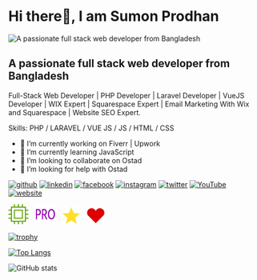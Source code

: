 # Hi there👋, I am Sumon Prodhan
![A passionate full stack web developer from Bangladesh]([https://scontent.fdac149-1.fna.fbcdn.net/v/t39.30808-6/510255385_1432207451302509_386273699782447915_n.jpg?_nc_cat=108&ccb=1-7&_nc_sid=cc71e4&_nc_eui2=AeFF7QgVSf9Wzbn_0EvmHp5QJqT84Vv5nikmpPzhW_meKfxmuyaBUpcU02Gu7X_kkojrcAnpEqwyHrbsPg3rkAS2&_nc_ohc=A-e2Km0_Ol4Q7kNvwE9OHi7&_nc_oc=Adl151-jSy5JrFoCPpqFnJ_JPh2P9C2LllG43oQLr8YFWhLfQ0HBApbXsAiSUoriO1w&_nc_zt=23&_nc_ht=scontent.fdac149-1.fna&_nc_gid=5SFvLFbCApxt8zlsVw-mEA&oh=00_AfZo5AGLVMEPadIqCIlTb-W2eq98jeRsc_Rq2BQkKpRkLA&oe=68C0542D)
## A passionate full stack web developer from Bangladesh


Full-Stack Web Developer | PHP Developer | Laravel Developer | VueJS Developer | WIX Expert | Squarespace Expert | Email Marketing With Wix and Squarespace | Website SEO Expert.

Skills: PHP / LARAVEL / VUE JS / JS / HTML / CSS

- 🔭 I’m currently working on Fiverr | Upwork 
- 🌱 I’m currently learning JavaScript 
- 👯 I’m looking to collaborate on Ostad 
- 🤔 I’m looking for help with Ostad 


[<img src='https://cdn.jsdelivr.net/npm/simple-icons@3.0.1/icons/github.svg' alt='github' height='40'>](https://github.com/sumonprodhan-dev)  [<img src='https://cdn.jsdelivr.net/npm/simple-icons@3.0.1/icons/linkedin.svg' alt='linkedin' height='40'>](https://www.linkedin.com/in/sumonprodhan-dev/)  [<img src='https://cdn.jsdelivr.net/npm/simple-icons@3.0.1/icons/facebook.svg' alt='facebook' height='40'>](https://www.facebook.com/sumonprodhan.dev)  [<img src='https://cdn.jsdelivr.net/npm/simple-icons@3.0.1/icons/instagram.svg' alt='instagram' height='40'>](https://www.instagram.com/sumonprodhan.dev/)  [<img src='https://cdn.jsdelivr.net/npm/simple-icons@3.0.1/icons/twitter.svg' alt='twitter' height='40'>](https://twitter.com/sumonpro.dev)  [<img src='https://cdn.jsdelivr.net/npm/simple-icons@3.0.1/icons/youtube.svg' alt='YouTube' height='40'>](https://www.youtube.com/channel/sumonprodhan_dev)  [<img src='https://cdn.jsdelivr.net/npm/simple-icons@3.0.1/icons/icloud.svg' alt='website' height='40'>](https://sumonprodev.wixsite.com/sumonprodhan)  

<a href='https://docs.github.com/en/developers'><img src='https://raw.githubusercontent.com/acervenky/animated-github-badges/master/assets/devbadge.gif' width='40' height='40'></a> <a href='https://github.com/pricing'><img src='https://raw.githubusercontent.com/acervenky/animated-github-badges/master/assets/pro.gif' width='40' height='40'></a> <a href='https://stars.github.com/'><img src='https://raw.githubusercontent.com/acervenky/animated-github-badges/master/assets/starbadge.gif' width='35' height='35'></a> <a href='https://docs.github.com/en/github/supporting-the-open-source-community-with-github-sponsors'><img src='https://raw.githubusercontent.com/acervenky/animated-github-badges/master/assets/sponsorbadge.gif' width='35' height='35'></a> 

[![trophy](https://github-profile-trophy.vercel.app/?username=sumonprodhan-dev)](https://github.com/ryo-ma/github-profile-trophy)

[![Top Langs](https://github-readme-stats.vercel.app/api/top-langs/?username=sumonprodhan-dev)](https://github.com/anuraghazra/github-readme-stats)

![GitHub stats](https://github-readme-stats.vercel.app/api?username=sumonprodhan-dev&show_icons=true)  

</p>


